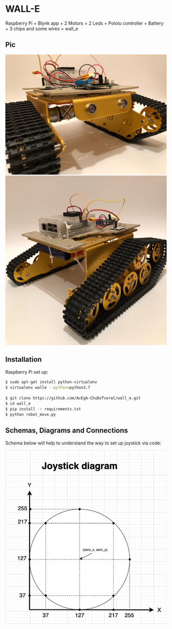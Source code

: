 # WALL-E
Raspberry Pi + Blynk app + 2 Motors + 2 Leds + Pololu controller + Battery + 3 сhips and some wires = wall_e

## Pic

![pic 1](https://github.com/AvEgA-ChuDoTvoreC/wall_e/blob/main/pic/pos1.jpg)
![pic 2](https://github.com/AvEgA-ChuDoTvoreC/wall_e/blob/main/pic/pos2.jpg)

## Installation

Raspberry Pi set up:

```bash
$ sudo apt-get install python-virtualenv
$ virtualenv walle --python=python3.7

$ git clone https://github.com/AvEgA-ChuDoTvoreC/wall_e.git
$ cd wall_e
$ pip install -r requirements.txt
$ python robot_move.py
```

## Schemas, Diagrams and Connections

Schema below will help to understand the way to set up joystick via code:

![joystick_diagram](https://github.com/AvEgA-ChuDoTvoreC/wall_e/blob/main/pic/joystick_diagram.png)